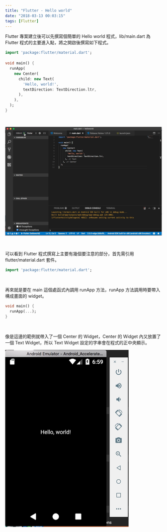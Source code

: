 ```yaml
---
title: "Flutter - Hello world"
date: "2018-03-13 00:03:15"
tags: [Flutter]
---
```



Flutter 專案建立後可以先撰寫個簡單的 Hello world 程式，lib/main.dart 為 Flutter 程式的主要進入點，將之開啟後撰寫如下程式。  

<!-- More -->

```dart
import 'package:flutter/material.dart';

void main() {
  runApp(
    new Center(
      child: new Text(
        'Hello, world!',
        textDirection: TextDirection.ltr,
      ),
    ),
  );
}
```

<br/>


![1.png](1.png)

<br/>


可以看到 Flutter 程式撰寫上主要有幾個要注意的部分，首先需引用 flutter/material.dart 套件。  

```dart
import 'package:flutter/material.dart';
```

<br/>


再來就是要在 main 這個處函式內調用 runApp 方法，runApp 方法調用時要帶入構成畫面的 widget。  

```dart
void main() {
  runApp(...);
}
```

<br/>


像是這邊的範例就帶入了一個 Center 的 Widget，Center 的 Widget 內又放置了一個 Text Widget，所以 Text Widget 設定的字串會在程式的正中央顯示。  

![2.png](2.png)
 
<br/>
